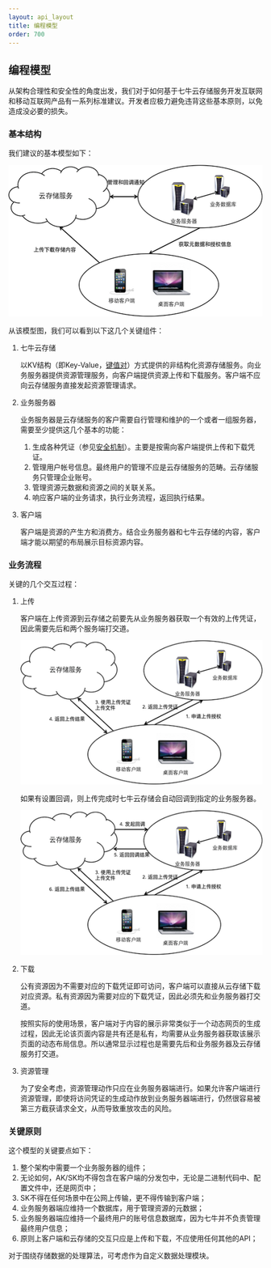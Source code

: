 ```yaml
---
layout: api_layout
title: 编程模型
order: 700
---
```

<a name="programming-model"></a>
## 编程模型

从架构合理性和安全性的角度出发，我们对于如何基于七牛云存储服务开发互联网和移动互联网产品有一系列标准建议。开发者应极力避免违背这些基本原则，以免造成没必要的损失。

<a name="basic-structure"></a>
### 基本结构

我们建议的基本模型如下：

![基本模型](images/programming-model.png "基本模型")

从该模型图，我们可以看到以下这几个关键组件：

1. 七牛云存储

	以KV结构（即Key-Value，[键值对](http://kb.qiniu.com/xxx)）方式提供的非结构化资源存储服务。向业务服务器提供资源管理服务，向客户端提供资源上传和下载服务。客户端不应向云存储服务直接发起资源管理请求。

1. 业务服务器

	业务服务器是云存储服务的客户需要自行管理和维护的一个或者一组服务器，需要至少提供这几个基本的功能：
	1. 生成各种凭证（参见[安全机制]()）。主要是按需向客户端提供上传和下载凭证。
	1. 管理用户帐号信息。最终用户的管理不应是云存储服务的范畴。云存储服务只管理企业账号。
	1. 管理资源元数据和资源之间的关联关系。
	1. 响应客户端的业务请求，执行业务流程，返回执行结果。
	
1. 客户端

	客户端是资源的产生方和消费方。结合业务服务器和七牛云存储的内容，客户端才能以期望的布局展示目标资源内容。

<a name="workflow"></a>
### 业务流程

关键的几个交互过程：

1. 上传

	客户端在上传资源到云存储之前要先从业务服务器获取一个有效的上传凭证，因此需要先后和两个服务端打交道。
	
	![基本上传流程](images/basic-upload.png "基本上传流程")
	
	如果有设置回调，则上传完成时七牛云存储会自动回调到指定的业务服务器。

	![带回调的上传流程](images/upload-with-callback.png "带回调的上传流程")

1. 下载

	公有资源因为不需要对应的下载凭证即可访问，客户端可以直接从云存储下载对应资源。私有资源因为需要对应的下载凭证，因此必须先和业务服务器打交道。
	
	按照实际的使用场景，客户端对于内容的展示非常类似于一个动态网页的生成过程，因此无论该页面内容是共有还是私有，均需要从业务服务器获取该展示页面的动态布局信息。所以通常显示过程也是需要先后和业务服务器及云存储服务打交道。

1. 资源管理

	为了安全考虑，资源管理动作只应在业务服务器端进行。如果允许客户端进行资源管理，即使将访问凭证的生成动作放到业务服务器端进行，仍然很容易被第三方截获请求全文，从而导致重放攻击的风险。

### 关键原则

这个模型的关键要点如下：

1. 整个架构中需要一个业务服务器的组件；
1. 无论如何，AK/SK均不得包含在客户端的分发包中，无论是二进制代码中、配置文件中，还是网页中；
1. SK不得在任何场景中在公网上传输，更不得传输到客户端；
1. 业务服务器端应维持一个数据库，用于管理资源的元数据；
1. 业务服务器端应维持一个最终用户的账号信息数据库，因为七牛并不负责管理最终用户信息；
1. 原则上客户端和云存储的交互只应是上传和下载，不应使用任何其他的API；

对于围绕存储数据的处理算法，可考虑作为自定义数据处理模块。

